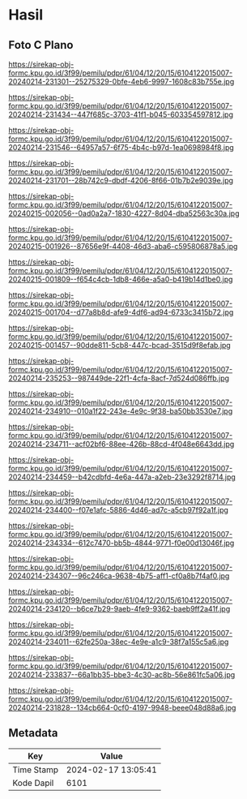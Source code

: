 # Hasil

## Foto C Plano

https://sirekap-obj-formc.kpu.go.id/3f99/pemilu/pdpr/61/04/12/20/15/6104122015007-20240214-231301--25275329-0bfe-4eb6-9997-1608c83b755e.jpg

https://sirekap-obj-formc.kpu.go.id/3f99/pemilu/pdpr/61/04/12/20/15/6104122015007-20240214-231434--447f685c-3703-41f1-b045-603354597812.jpg

https://sirekap-obj-formc.kpu.go.id/3f99/pemilu/pdpr/61/04/12/20/15/6104122015007-20240214-231546--64957a57-6f75-4b4c-b97d-1ea0698984f8.jpg

https://sirekap-obj-formc.kpu.go.id/3f99/pemilu/pdpr/61/04/12/20/15/6104122015007-20240214-231701--28b742c9-dbdf-4206-8f66-01b7b2e9039e.jpg

https://sirekap-obj-formc.kpu.go.id/3f99/pemilu/pdpr/61/04/12/20/15/6104122015007-20240215-002056--0ad0a2a7-1830-4227-8d04-dba52563c30a.jpg

https://sirekap-obj-formc.kpu.go.id/3f99/pemilu/pdpr/61/04/12/20/15/6104122015007-20240215-001926--87656e9f-4408-46d3-aba6-c595806878a5.jpg

https://sirekap-obj-formc.kpu.go.id/3f99/pemilu/pdpr/61/04/12/20/15/6104122015007-20240215-001809--f654c4cb-1db8-466e-a5a0-b419b14d1be0.jpg

https://sirekap-obj-formc.kpu.go.id/3f99/pemilu/pdpr/61/04/12/20/15/6104122015007-20240215-001704--d77a8b8d-afe9-4df6-ad94-6733c3415b72.jpg

https://sirekap-obj-formc.kpu.go.id/3f99/pemilu/pdpr/61/04/12/20/15/6104122015007-20240215-001457--90dde811-5cb8-447c-bcad-3515d9f8efab.jpg

https://sirekap-obj-formc.kpu.go.id/3f99/pemilu/pdpr/61/04/12/20/15/6104122015007-20240214-235253--987449de-22f1-4cfa-8acf-7d524d086ffb.jpg

https://sirekap-obj-formc.kpu.go.id/3f99/pemilu/pdpr/61/04/12/20/15/6104122015007-20240214-234910--010a1f22-243e-4e9c-9f38-ba50bb3530e7.jpg

https://sirekap-obj-formc.kpu.go.id/3f99/pemilu/pdpr/61/04/12/20/15/6104122015007-20240214-234711--acf02bf6-88ee-426b-88cd-4f048e6643dd.jpg

https://sirekap-obj-formc.kpu.go.id/3f99/pemilu/pdpr/61/04/12/20/15/6104122015007-20240214-234459--b42cdbfd-4e6a-447a-a2eb-23e3292f8714.jpg

https://sirekap-obj-formc.kpu.go.id/3f99/pemilu/pdpr/61/04/12/20/15/6104122015007-20240214-234400--f07e1afc-5886-4d46-ad7c-a5cb97f92a1f.jpg

https://sirekap-obj-formc.kpu.go.id/3f99/pemilu/pdpr/61/04/12/20/15/6104122015007-20240214-234334--612c7470-bb5b-4844-9771-f0e00d13046f.jpg

https://sirekap-obj-formc.kpu.go.id/3f99/pemilu/pdpr/61/04/12/20/15/6104122015007-20240214-234307--96c246ca-9638-4b75-aff1-cf0a8b7f4af0.jpg

https://sirekap-obj-formc.kpu.go.id/3f99/pemilu/pdpr/61/04/12/20/15/6104122015007-20240214-234120--b6ce7b29-9aeb-4fe9-9362-baeb9ff2a41f.jpg

https://sirekap-obj-formc.kpu.go.id/3f99/pemilu/pdpr/61/04/12/20/15/6104122015007-20240214-234011--62fe250a-38ec-4e9e-a1c9-38f7a155c5a6.jpg

https://sirekap-obj-formc.kpu.go.id/3f99/pemilu/pdpr/61/04/12/20/15/6104122015007-20240214-233837--66a1bb35-bbe3-4c30-ac8b-56e861fc5a06.jpg

https://sirekap-obj-formc.kpu.go.id/3f99/pemilu/pdpr/61/04/12/20/15/6104122015007-20240214-231828--134cb664-0cf0-4197-9948-beee048d88a6.jpg


## Metadata

| Key        | Value               |
| ---------- | ------------------- |
| Time Stamp | 2024-02-17 13:05:41 |
| Kode Dapil | 6101                |



